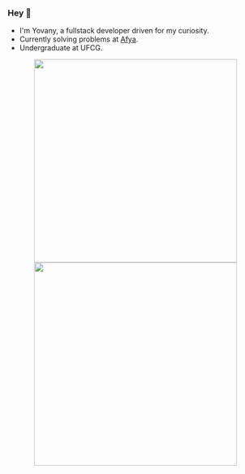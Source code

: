 ### Hey 👋
- I'm Yovany, a fullstack developer driven for my curiosity.
- Currently solving problems at [Afya](https://github.com/AfyaTech).
- Undergraduate at UFCG.


<p align = "center">
  <img src = "https://github-readme-stats-sigma-five.vercel.app/api?username=yovanycunha&show_icons=true&theme=material-palenight" width = 400>
  <img src = "https://github-readme-streak-stats.herokuapp.com?user=yovanycunha&theme=material-palenight&date_format=M%20j%5B%2C%20Y%5D" width = 400>
</p>
